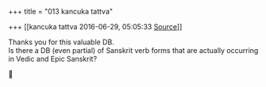 +++
title = "013 kancuka tattva"

+++
[[kancuka tattva	2016-06-29, 05:05:33 [Source](https://groups.google.com/g/samskrita/c/sm-lW9qj0A8)]]



Thanks you for this valuable DB.  
Is there a DB (even partial) of Sanskrit verb forms that are actually occurring in Vedic and Epic Sanskrit?



